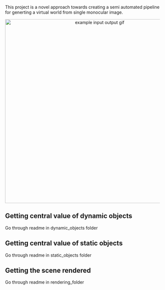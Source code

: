 This project is a novel approach towards creating a semi automated pipeline for generting a virtual world from single monocular image. 

<p align="center">
  <img src="scene_2.mp4" alt="example input output gif" width="600" />
</p>

## Getting central value of dynamic objects
 
Go through readme in dynamic_objects folder

## Getting central value of static objects

Go through readme in static_objects folder

## Getting the scene rendered

Go through readme in rendering_folder
